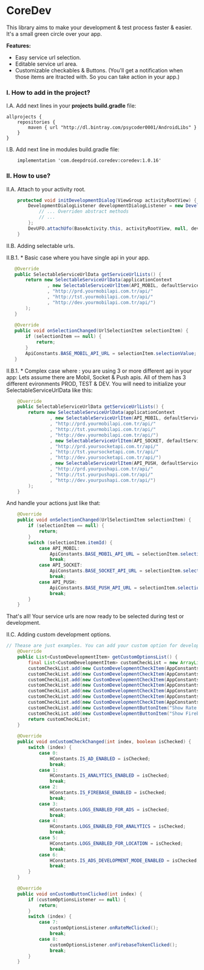 # CoreDev
This library aims to make your development & test process faster & easier.
It's a small green circle over your app.

**Features:**
* Easy service url selection.
* Editable service url area.
* Customizable checkables & Buttons. (You'll get a notification when those items are itracted with. So you can take action in your app.)

### I. How to add in the project?
I.A. Add next lines in your **projects build.gradle** file:
```
allprojects {
    repositories {
        maven { url "http://dl.bintray.com/psycoder0001/AndroidLibs" }
    }
}
```

I.B. Add next line in modules build.gradle file:
```
    implementation 'com.deepdroid.coredev:coredev:1.0.16'
```

### II. How to use?
II.A. Attach to your activity root.
```java
    protected void initDevelopmentDialog(ViewGroup activityRootView) {
        DevelopmentDialogListener developmentDialogListener = new DevelopmentDialogListener() {
            // ... Overriden abstract methods
            // ...
        };
        DevUFO.attachUfo(BaseActivity.this, activityRootView, null, developmentDialogListener);
    }
```
II.B. Adding selectable urls.

II.B.1. * Basic case where you have single api in your app.
 ```java
    @Override
    public SelectableServiceUrlData getServiceUrlLists() {
        return new SelectableServiceUrlData(applicationContext
                , new SelectableServiceUrlItem(API_MOBIL, defaultServiceUrlIndex, "Mobil Api"
                , "http://prd.yourmobilapi.com.tr/api/"
                , "http://tst.yourmobilapi.com.tr/api/"
                , "http://dev.yourmobilapi.com.tr/api/")
        );
    }
    
    @Override
    public void onSelectionChanged(UrlSelectionItem selectionItem) {
        if (selectionItem == null) {
            return;
        }
        ApiConstants.BASE_MOBIL_API_URL = selectionItem.selectionValue;
    }
```

 II.B.1. * Complex case where : you are using 3 or more different api in your app:
 Lets assume there are Mobil, Socket & Push apis.
 All of them has 3 different evironments PROD, TEST & DEV.
 You will need to initialize your SelectableServiceUrlData like this:
```java
    @Override
    public SelectableServiceUrlData getServiceUrlLists() {
        return new SelectableServiceUrlData(applicationContext
                , new SelectableServiceUrlItem(API_MOBIL, defaultServiceUrlIndex, "Mobil Api"
                , "http://prd.yourmobilapi.com.tr/api/"
                , "http://tst.yourmobilapi.com.tr/api/"
                , "http://dev.yourmobilapi.com.tr/api/")
                , new SelectableServiceUrlItem(API_SOCKET, defaultServiceUrlIndex, "Socket Api"
                , "http://prd.yoursocketapi.com.tr/api/"
                , "http://tst.yoursocketapi.com.tr/api/"
                , "http://dev.yoursocketapi.com.tr/api/")
                , new SelectableServiceUrlItem(API_PUSH, defaultServiceUrlIndex, "Push Api"
                , "http://prd.yourpushapi.com.tr/api/"
                , "http://tst.yourpushapi.com.tr/api/"
                , "http://dev.yourpushapi.com.tr/api/")
        );
    }
```
 And handle your actions just like that:
```java
    @Override
    public void onSelectionChanged(UrlSelectionItem selectionItem) {
        if (selectionItem == null) {
            return;
        }
        switch (selectionItem.itemId) {
            case API_MOBIL:
                ApiConstants.BASE_MOBIL_API_URL = selectionItem.selectionValue;
                break;
            case API_SOCKET:
                ApiConstants.BASE_SOCKET_API_URL = selectionItem.selectionValue;
                break;
            case API_PUSH:
                ApiConstants.BASE_PUSH_API_URL = selectionItem.selectionValue;
                break;
        }
    }
```
That's all! Your service urls are now ready to be selected during test or development.

II.C. Adding custom development options.
```java
// Thease are just examples. You can add your custom option for development.
    @Override
    public List<CustomDevelopmentItem> getCustomOptionsList() {
        final List<CustomDevelopmentItem> customCheckList = new ArrayList<>();
        customCheckList.add(new CustomDevelopmentCheckItem(AppConstants.IS_AD_ENABLED, "Ads Enabled"));
        customCheckList.add(new CustomDevelopmentCheckItem(AppConstants.IS_ANALYTICS_ENABLED, "Analytics Enabled"));
        customCheckList.add(new CustomDevelopmentCheckItem(AppConstants.IS_FIREBASE_ENABLED, "Firebase Enabled"));
        customCheckList.add(new CustomDevelopmentCheckItem(AppConstants.LOGS_ENABLED_FOR_ADS, "Logs Enabled for Ads"));
        customCheckList.add(new CustomDevelopmentCheckItem(AppConstants.LOGS_ENABLED_FOR_ANALYTICS, "Logs Enabled for Analytics"));
        customCheckList.add(new CustomDevelopmentCheckItem(AppConstants.LOGS_ENABLED_FOR_LOCATION, "Logs Enabled for Location"));
        customCheckList.add(new CustomDevelopmentCheckItem(AppConstants.IS_ADS_DEVELOPMENT_MODE_ENABLED, "Development Mode for Ads"));
        customCheckList.add(new CustomDevelopmentButtonItem("Show Rate Me Dialog"));
        customCheckList.add(new CustomDevelopmentButtonItem("Show Firebase Token"));
        return customCheckList;
    }
    
    @Override
    public void onCustomCheckChanged(int index, boolean isChecked) {
        switch (index) {
            case 0:
                HConstants.IS_AD_ENABLED = isChecked;
                break;
            case 1:
                HConstants.IS_ANALYTICS_ENABLED = isChecked;
                break;
            case 2:
                HConstants.IS_FIREBASE_ENABLED = isChecked;
                break;
            case 3:
                HConstants.LOGS_ENABLED_FOR_ADS = isChecked;
                break;
            case 4:
                HConstants.LOGS_ENABLED_FOR_ANALYTICS = isChecked;
                break;
            case 5:
                HConstants.LOGS_ENABLED_FOR_LOCATION = isChecked;
                break;
            case 6:
                HConstants.IS_ADS_DEVELOPMENT_MODE_ENABLED = isChecked;
                break;
        }
    }

    @Override
    public void onCustomButtonClicked(int index) {
        if (customOptionsListener == null) {
            return;
        }
        switch (index) {
            case 7:
                customOptionsListener.onRateMeClicked();
                break;
            case 8:
                customOptionsListener.onFirebaseTokenClicked();
                break;
        }
    }
```
